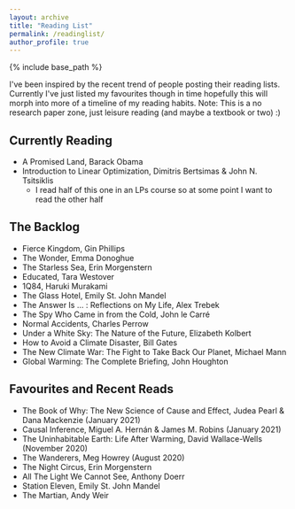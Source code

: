 ```yaml
---
layout: archive
title: "Reading List"
permalink: /readinglist/
author_profile: true
---
```


{% include base_path %}

I've been inspired by the recent trend of people posting their reading lists. Currently I've just listed my favourites though in time hopefully this will morph into more of a timeline of my reading habits.
Note: This is a no research paper zone, just leisure reading (and maybe a textbook or two) :) 

## Currently Reading
* A Promised Land, Barack Obama
* Introduction to Linear Optimization, Dimitris Bertsimas & John N. Tsitsiklis
  * I read half of this one in an LPs course so at some point I want to read the other half

## The Backlog
* Fierce Kingdom, Gin Phillips
* The Wonder, Emma Donoghue
* The Starless Sea, Erin Morgenstern
* Educated, Tara Westover
* 1Q84, Haruki Murakami
* The Glass Hotel, Emily St. John Mandel
* The Answer Is … : Reflections on My Life, Alex Trebek
* The Spy Who Came in from the Cold, John le Carré
* Normal Accidents, Charles Perrow
* Under a White Sky: The Nature of the Future, Elizabeth Kolbert
* How to Avoid a Climate Disaster, Bill Gates
* The New Climate War: The Fight to Take Back Our Planet, Michael Mann
* Global Warming: The Complete Briefing, John Houghton

## Favourites and Recent Reads
* The Book of Why: The New Science of Cause and Effect, Judea Pearl & Dana Mackenzie (January 2021)
* Causal Inference, Miguel A. Hernán & James M. Robins (January 2021)
* The Uninhabitable Earth: Life After Warming, David Wallace-Wells (November 2020)
* The Wanderers, Meg Howrey (August 2020)
* The Night Circus, Erin Morgenstern
* All The Light We Cannot See, Anthony Doerr
* Station Eleven, Emily St. John Mandel
* The Martian, Andy Weir
